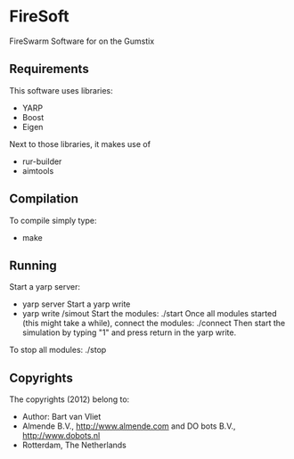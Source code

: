 # FireSoft

FireSwarm Software for on the Gumstix

## Requirements
This software uses libraries:
* YARP
* Boost
* Eigen

Next to those libraries, it makes use of
* rur-builder
* aimtools

## Compilation
To compile simply type:
* make

## Running
Start a yarp server:
* yarp server
Start a yarp write
* yarp write /simout
Start the modules:
./start
Once all modules started (this might take a while), connect the modules:
./connect
Then start the simulation by typing "1" and press return in the yarp write.

To stop all modules:
./stop

## Copyrights
The copyrights (2012) belong to:

- Author: Bart van Vliet
- Almende B.V., http://www.almende.com and DO bots B.V., http://www.dobots.nl
- Rotterdam, The Netherlands
